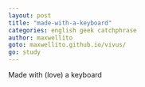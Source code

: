 ```yaml
---
layout: post
title: "made-with-a-keyboard"
categories: english geek catchphrase
author: maxwellito
goto: maxwellito.github.io/vivus/
go: study
---
```

Made with (love) a keyboard
